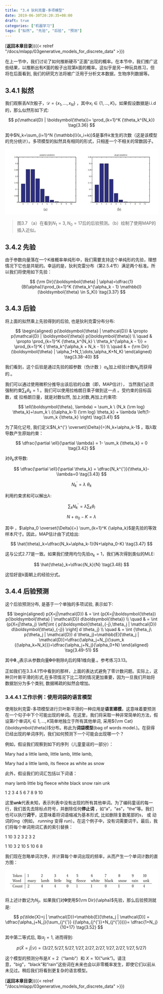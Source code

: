 ```yaml
---
title: "3.4 狄利克雷-多项模型"
date: 2019-06-30T20:20:35+08:00
draft: true
categories: ["机器学习"]
tags: ["拟然", "先验", "后验", "预测"]
---
```



[**返回本章目录**]({{< relref "/docs/mlapp/03generative_models_for_discrete_data" >}})

在上一节中，我们讨论了如何推断硬币"正面"出现的概率。在本节中，我们推广这些结果，以推断出有$K$面的骰子出现第$k$面的概率。这似乎是另一种玩具练习，但将在后面看到, 我们的研究方法将被广泛用于分析文本数据，生物序列数据等。

<!--more-->

## 3.4.1 拟然

我们观察丢$N$次骰子，$\mathcal{D}=\{x_1,\dots,x_N\}$ ，其中$x_i \in \{1,\dots,K\}$。如果假设数据是i.i.d的，那么似然形如下式:

$$
p(\mathcal{D} | \boldsymbol{\theta})= \prod_{k=1}^K {\theta_k^{N_k}} \tag{3.36}
$$

其中$N_k=\sum_{i=1}^N {\mathbb{I}(x_i=k)}$是事件$k$发生的次数（这是该模型的充分统计）。多项模型的拟然具有相同的形式，只相差一个不相关的常数因子。

![](../images/0063.jpg)

> 图3.7 （a）在看到$N_1=3,N_0=17$后的后验预测。（b）绘制了使用MAP的插入近似。

## 3.4.2 先验

由于参数向量落在一个K维概率单纯形中，我们需要支持这个单纯形的先验，理想情况下它也是共轭的。幸运的是，狄利克雷分布（第2.5.4节）满足两个标准。所以我们将使用如下先验：

$$
{\rm Dir}(\boldsymbol{\theta} | \alpha)=\dfrac{1}{B(\alpha)}\prod_{k=1}^K {\theta_k^{\alpha_k - 1} \mathbb{I}(\boldsymbol{\theta} \in S_K)} \tag{3.37}
$$

## 3.4.3 后验

将上面的拟然乘上先验得到的后验, 也是狄利克雷分布分布:

$$
\begin{aligned}
p(\boldsymbol{\theta} | \mathcal{D}) & \propto p(\mathcal{D} | \boldsymbol{\theta}) p(\boldsymbol{\theta})  \\
\quad &  \propto \prod_{k=1}^K {\theta_k^{N_k} \  \theta_k^{\alpha_k - 1}} = \prod_{k=1}^K { \theta_k^{\alpha_k + N_k - 1}}   \\
\quad &  = {\rm Dir}(\boldsymbol{\theta} | \alpha_1+N_1,\dots,\alpha_K+N_K)  
\end{aligned} \tag{3.38-40} 
$$

我们看到，这个后验是通过先验的超参数（伪计数 ）$\alpha_k$加上经验计数$N_k$而获得的.。

我们可以通过使用微积分推导出该后验的众数（即，MAP估计）， 当然我们必须强制约束$\sum_k {\theta_k} = 1$  。我们可以使用拉格朗日乘子做到这一点 。受约束的目标函数，或 拉格朗日量，就是对数似然, 加上对数,再加上约束项:

$$
\ell(\boldsymbol{\theta}, \lambda) = \sum_k \ {N_k {\rm log} \theta_k}+\sum_k \ {(\alpha_k-1) {\rm log} \theta_k} + \lambda \left(1- \sum_k {\theta_k} \right) \tag{3.41}
$$

为了简化记号, 我们定义$N_k^{'} \overset{\Delta}{=}N_k+\alpha_k-1$ 。取$\lambda$取导数产生原始约束：

$$
\dfrac{\partial \ell}{\partial \lambda} = 1- \sum_k {\theta_k} = 0 \tag{3.42}
$$

对$\theta_k$求导数:

$$
\dfrac{\partial \ell}{\partial \theta_k} = \dfrac{N_k^{'}}{\theta_k}-\lambda=0 \tag{3.43}
$$

$$
N_k^{'}=\lambda \ \theta_k \tag{3.44}
$$

利用约束求和可以解出$\lambda$:

$$
\sum_k {N_k^{'}} = \lambda \sum_k {\theta_l} \tag{3.45}
$$

$$
N+\alpha_0-K = \lambda  \tag{3.46}
$$

其中 ，$\alpha_0 \overset{\Delta}{=} \sum_{k=1}^K {\alpha_k}$是先验的等效样本尺寸。因此，MAP估计由下式给出:

$$
\hat{\theta}_k=\dfrac{N_k+\alpha_k-1}{N+\alpha_0-K} \tag{3.47}
$$

这与公式2.77是一致。如果我们使用均匀先验$\alpha_k=1$，我们再次得到类似的MLE:

$$
\hat{\theta}_k=\dfrac{N_k}{N} \tag{3.48}
$$

这恰好是$k$面朝上的经验分式。

## 3.4.4 后验预测

这个后验预测分布, 是基于一个单独的多项试验, 表示如下:

$$
\begin{aligned}
p(X=j|\mathcal{D}) & = \int {p(X=j|\boldsymbol{\theta}) p(\boldsymbol{\theta} | \mathcal{D}) d\boldsymbol{\theta}}   \\
  \quad &  =  \int {p(X=j|\theta_j) \left[\int { p(\boldsymbol{\theta}_{-j},\theta_j | \mathcal{D}) d\boldsymbol{\theta}_{-j}} \right] d \theta_j}    \\
  \quad &  =  \int {\theta_j\ p(\theta_j | \mathcal{D}) d \theta_j}=\mathbb{E}[\theta_j | \mathcal{D}]=\dfrac{\alpha_j+N_j}{\sum_k {(\alpha_k+N_k)}}=\dfrac{\alpha_j+N_j}{\alpha_0+N}
\end{aligned}  \tag{3.49-51} 
$$

其中$\boldsymbol{\theta}_{-j}$表示从参数向量$\boldsymbol{\theta}$中剔除$\theta_j$后的降1维向量.。参考练习3.13。

正如我们在3.3.4.1节中看到的那样，上面的表达式避免了零计数问题。实际上，这种贝叶斯平滑的形式,在多项情况下比二项的情况更加重要，因为一旦我们开始将数据划分为多个类别, 数据稀疏的拟然会增加。

### 3.4.4.1 工作示例：使用词袋的语言模型

使用狄利克雷-多项模型进行贝叶斯平滑的一种应用是**语言建模**，这意味着要预测在一个句子中下个可能出现的单词。在这里，我们将采取一种非常简单的方法，假设第$i$个单词$X_i \in {1,\dots,K}$简单地独立于所有其他单词, 采用${\rm Cat}(\boldsymbol{\theta})$分布。称此为**词袋模型**\(bag of words model.\)。在获得已经出现的单词序列，我们如何预测下一个可能会出现哪一个？

例如，假设我们观察到如下的序列（儿童童谣的一部分）：

Mary had a little lamb, little lamb, little lamb,

Mary had a little lamb, its fleece as white as snow

此外，假设我们的词汇包括以下词语：

mary lamb little big fleece white black snow rain unk

1 2 3 4 5 6 7 8 9 10

这里**unk**代表未知，表示列表中没有出现的所有其他单词。为了编码童谣的每一行，我们首先去除标点符号，并删除任何**停止词** ，如“a”，“as”，“the”等。我们也可以执行**词干**，这意味着将词语缩减为基本形式, 比如删除复数尾部的s， 或 动词的ing（例如， _running_ 变得 _run_）。在这个例子中，没有词需要词干。最后，我们将每个单词用词汇表的索引替换：

1 10 3 2 3 2 3 2

1 10 3 2 10 5 10 6 8

我们现在忽略单词次序，并计算每个单词出现的频率，从而产生一个单词计数的直方图：

![](../images/0064.jpg)

将上述计数记为$N_j$。如果我们对$\boldsymbol{\theta}$使用${\rm Dir}(\alpha)$先验，那么后验预测就是:

$$
p(\tilde{X}=j | \mathcal{D})=\mathbb{E}[\theta_j | \mathcal{D}] = \dfrac{\alpha_j+N_j}{\sum_{j^{'}} {(\alpha_{j^{'}}+N_{j^{'}})}}= \dfrac{1+N_j}{10+17} \tag{3.52}
$$

其中第二等式后, 取$\alpha_j=1$, 进而得到:

$$
p(\tilde{X}=j | \mathcal{D})=(3/27,5/27,5/27,1/27,2/27,2/27,1/27,2/27,1/27,5/27) \tag{3.53}
$$

这个模型的预测分布是$X = 2$（“lamb”）和 $X = 10$\(“unk”\)。请注意，"big”，“black”和“rain”这些词在未来也会以非零概率发生，即使它们以前从未见过。稍后我们将看到更复杂的语言模型。

[**返回本章目录**]({{< relref "/docs/mlapp/03generative_models_for_discrete_data" >}})

